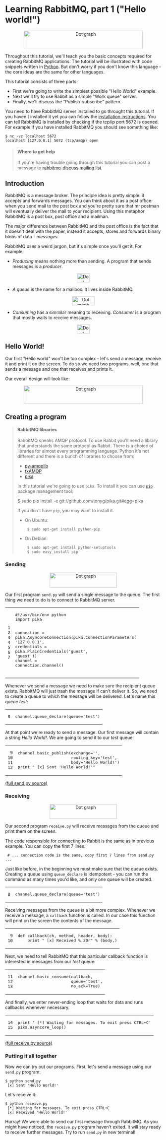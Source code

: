 
Learning RabbitMQ, part 1 ("Hello world!")
==========================================



<center><div class="dot_bitmap">
<img src="http://github.com/rabbitmq/rabbitmq-tutorials/raw/master/python/_img/f102830d0b42138245d6a95010dad710.png" alt="Dot graph" width="384" height="59" />
</div></center>




Throughout this tutorial, we'll teach you the basic concepts required for
creating RabbitMQ applications. The tutorial will be illustrated with
code snippets written in [Python](http://www.python.org/). But don't worry if
you don't know this language - the core ideas are the same for other languages.

This tutorial consists of three parts:

 * First we're going to write the simplest possible "Hello World" example.
 * Next we'll try to use Rabbit as a simple "Work queue" server.
 * Finally, we'll discuss the "Publish-subscribe" pattern.

You need to have RabbitMQ server installed to go throught this tutorial.
If you haven't installed it yet you can follow the [installation instructions](http://www.rabbitmq.com/install.html). You can tell RabbitMQ is installed by checking if the tcp/ip port 5672 is opened. For example if you have installed RabbitMQ you should see something like:

    $ nc -vz localhost 5672
    localhost [127.0.0.1] 5672 (tcp/amqp) open



> #### Where to get help
>
> If you're having trouble going through this tutorial you can post a message to
> [rabbitmq-discuss mailing list](https://lists.rabbitmq.com/cgi-bin/mailman/listinfo/rabbitmq-discuss).


Introduction
------------

RabbitMQ is a message broker. The principle idea is pretty simple: it accepts
and forwards messages. You can think about it as a post office: when you send
mail to the post box and you're pretty sure that mr postman will eventually
deliver the mail to your recipient. Using this metaphor RabbitMQ is a post box,
post office and a mailman.

The major difference between RabbitMQ and the post office is the fact that it
doesn't deal with the paper, instead it accepts, stores and forwards binary
blobs of data - _messages_.

RabbitMQ uses a weird jargon, but it's simple once you'll get it. For example:

 * _Producing_ means nothing more than sending. A program that sends messages
   is a _producer_.

    
<center><div class="dot_bitmap">
<img src="http://github.com/rabbitmq/rabbitmq-tutorials/raw/master/python/_img/5a5fa54ed009ea0185a5f0131d1faff6.png" alt="Dot graph" width="41" height="29" />
</div></center>


 * _A queue_ is the name for a mailbox. It lives inside RabbitMQ.
    
<center><div class="dot_bitmap">
<img src="http://github.com/rabbitmq/rabbitmq-tutorials/raw/master/python/_img/9bdb70c65ab8b2aa1f6b0b85c2931a54.png" alt="Dot graph" width="72" height="29" />
</div></center>


 * _Consuming_ has a simmilar meaning to receiving. _Consumer_ is a program
   that mostly waits to receive messages.

    
<center><div class="dot_bitmap">
<img src="http://github.com/rabbitmq/rabbitmq-tutorials/raw/master/python/_img/c81197642d0b8ac05c7e7e89b65f2806.png" alt="Dot graph" width="41" height="29" />
</div></center>



Hello World!
------------

Our first "Hello world" won't be too complex - let's send a message, receive
it and print it on the screen. To do so we need two programs, well, one that
sends a message and one that receives and prints it.


Our overall design will look like:

<center><div class="dot_bitmap">
<img src="http://github.com/rabbitmq/rabbitmq-tutorials/raw/master/python/_img/3314f4be42ba3db9b161e564def3daca.png" alt="Dot graph" width="384" height="59" />
</div></center>




Creating a program
------------------



> #### RabbitMQ libraries
>
> RabbitMQ speaks AMQP protocol. To use Rabbit you'll need a library that
> understands the same protocol as Rabbit. There is a choice of libraries
> for almost every programming language. Python it's not different and there is
> a bunch of libraries to choose from:
> * [py-amqplib](http://barryp.org/software/py-amqplib/)
> * [txAMQP](https://launchpad.net/txamqp)
> * [pika](http://github.com/tonyg/pika)
>
> In this tutorial we're going to use `pika`. To install it you can use [`pip`](http://pip.openplans.org/) package management tool:
>
>    $ sudo pip install -e git://github.com/tonyg/pika.git#egg=pika
>
>If you don't have `pip`, you may want to install it.
>
> * On Ubuntu:
>
>        $ sudo apt-get install python-pip
>
> * On Debian:
>
>        $ sudo apt-get install python-setuptools
>        $ sudo easy_install pip


### Sending




<center><div class="dot_bitmap">
<img src="http://github.com/rabbitmq/rabbitmq-tutorials/raw/master/python/_img/28a5099cc807b687e36772091edcf740.png" alt="Dot graph" width="216" height="48" />
</div></center>



Our first program `send.py` will send a single message to the queue.
The first thing we need to do is to connect to RabbitMQ server.

<table class="highlighttable"><tr><td class="linenos"><pre><code class="python">1
2
3
4
5
6
7</code></pre></td><td class="code"><div class="highlight"><pre><span class="c">#!/usr/bin/env python</span>
<span class="k">import</span> <span class="nn">pika</span>

<span class="n">connection</span> <span class="o">=</span> <span class="n">pika</span><span class="o">.</span><span class="n">AsyncoreConnection</span><span class="p">(</span><span class="n">pika</span><span class="o">.</span><span class="n">ConnectionParameters</span><span class="p">(</span>
               <span class="s">&#39;127.0.0.1&#39;</span><span class="p">,</span>
               <span class="n">credentials</span> <span class="o">=</span> <span class="n">pika</span><span class="o">.</span><span class="n">PlainCredentials</span><span class="p">(</span><span class="s">&#39;guest&#39;</span><span class="p">,</span> <span class="s">&#39;guest&#39;</span><span class="p">))</span>
<span class="n">channel</span> <span class="o">=</span> <span class="n">connection</span><span class="o">.</span><span class="n">channel</span><span class="p">()</span>
</pre></div>
</td></tr></table>


Whenever we send a message we need to make sure the recipient queue exists.
RabbitMQ will just trash the message if can't deliver it. So, we need to
create a queue to which the message will be delivered. Let's name this queue
_test_:

<table class="highlighttable"><tr><td class="linenos"><pre><code class="python">8</code></pre></td><td class="code"><div class="highlight"><pre><span class="n">channel</span><span class="o">.</span><span class="n">queue_declare</span><span class="p">(</span><span class="n">queue</span><span class="o">=</span><span class="s">&#39;test&#39;</span><span class="p">)</span>
</pre></div>
</td></tr></table>


At that point we're ready to send a message. Our first message will contain
a string _Hello World!_. We are going to send it to our _test_ queue:

<table class="highlighttable"><tr><td class="linenos"><pre><code class="python"> 9
10
11
12</code></pre></td><td class="code"><div class="highlight"><pre><span class="n">channel</span><span class="o">.</span><span class="n">basic_publish</span><span class="p">(</span><span class="n">exchange</span><span class="o">=</span><span class="s">&#39;&#39;</span><span class="p">,</span>
                      <span class="n">routing_key</span><span class="o">=</span><span class="s">&#39;test&#39;</span><span class="p">,</span>
                      <span class="n">body</span><span class="o">=</span><span class="s">&#39;Hello World!&#39;</span><span class="p">)</span>
<span class="k">print</span> <span class="s">&quot; [x] Sent &#39;Hello World!&#39;&quot;</span>
</pre></div>
</td></tr></table>


[(full send.py source)](http://github.com/rabbitmq/rabbitmq-tutorials/blob/master/python/send.py)

### Receiving



<center><div class="dot_bitmap">
<img src="http://github.com/rabbitmq/rabbitmq-tutorials/raw/master/python/_img/39d6d05c8bd0aaf7d7993ada5a785ae2.png" alt="Dot graph" width="216" height="48" />
</div></center>



Our second program `receive.py` will receive messages from the queue and print
them on the screen. 

The code responsible for connecting to Rabbit is the same as in previous example.
You can copy the first 7 lines.

     # ... connection code is the same, copy first 7 lines from send.py ...

Just like before, in the beginning we must make sure that the
queue exists. Creating a queue using `queue_declare` is idempotent - you can
run the command as many times you'd like, and only one queue will be created.

<table class="highlighttable"><tr><td class="linenos"><pre><code class="python">8</code></pre></td><td class="code"><div class="highlight"><pre><span class="n">channel</span><span class="o">.</span><span class="n">queue_declare</span><span class="p">(</span><span class="n">queue</span><span class="o">=</span><span class="s">&#39;test&#39;</span><span class="p">)</span>
</pre></div>
</td></tr></table>


Receiving messages from the queue is a bit more complex. Whenever we receive
a message, a `callback` function is called. In our case
this function will print on the screen the contents of the message.

<table class="highlighttable"><tr><td class="linenos"><pre><code class="python"> 9
10</code></pre></td><td class="code"><div class="highlight"><pre><span class="k">def</span> <span class="nf">callback</span><span class="p">(</span><span class="n">ch</span><span class="p">,</span> <span class="n">method</span><span class="p">,</span> <span class="n">header</span><span class="p">,</span> <span class="n">body</span><span class="p">):</span>
    <span class="k">print</span> <span class="s">&quot; [x] Received </span><span class="si">%.20r</span><span class="s">&quot;</span> <span class="o">%</span> <span class="p">(</span><span class="n">body</span><span class="p">,)</span>
</pre></div>
</td></tr></table>


Next, we need to tell RabbitMQ that this particular callback function is
interested in messages from our _test_ queue:

<table class="highlighttable"><tr><td class="linenos"><pre><code class="python">11
12
13</code></pre></td><td class="code"><div class="highlight"><pre><span class="n">channel</span><span class="o">.</span><span class="n">basic_consume</span><span class="p">(</span><span class="n">callback</span><span class="p">,</span>
                      <span class="n">queue</span><span class="o">=</span><span class="s">&#39;test&#39;</span><span class="p">,</span>
                      <span class="n">no_ack</span><span class="o">=</span><span class="bp">True</span><span class="p">)</span>
</pre></div>
</td></tr></table>


And finally, we enter never-ending loop that waits for data and runs callbacks
whenever necessary.

<table class="highlighttable"><tr><td class="linenos"><pre><code class="python">14
15</code></pre></td><td class="code"><div class="highlight"><pre><span class="k">print</span> <span class="s">&#39; [*] Waiting for messages. To exit press CTRL+C&#39;</span>
<span class="n">pika</span><span class="o">.</span><span class="n">asyncore_loop</span><span class="p">()</span>
</pre></div>
</td></tr></table>

[(full receive.py source)](http://github.com/rabbitmq/rabbitmq-tutorials/blob/master/python/receive.py)

### Putting it all together

Now we can try out our programs. First, let's send
a message using our `send.py` program:

    $ python send.py
     [x] Sent 'Hello World!'

Let's receive it:

    $ python receive.py
     [*] Waiting for messages. To exit press CTRL+C
     [x] Received 'Hello World!'

Hurray! We were able to send our first message through RabbitMQ. As you might
have noticed, the `receive.py` program haven't exited. It will stay ready to
receive further messages. Try to run `send.py` in new terminal!
